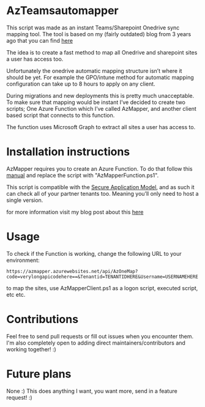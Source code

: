# AzTeamsautomapper

This script was made as an instant Teams/Sharepoint Onedrive sync mapping tool. The tool is based on my (fairly outdated) blog from 3 years ago that you can find [here](https://www.cyberdrain.com/automatically-mapping-sharepoint-sites-in-the-onedrive-for-business-client/)

The idea is to create a fast method to map all Onedrive and sharepoint sites a user has access too.

Unfortunately the onedrive automatic mapping structure isn’t where it should be yet. For example the GPO/intune method for automatic mapping configuration can take up to 8 hours to apply on any client.

During migrations and new deployments this is pretty much unacceptable. To make sure that mapping would be instant I’ve decided to create two scripts; One Azure Function which I’ve called AzMapper, and another client based script that connects to this function. 

The function uses Microsoft Graph to extract all sites a user has access to. 

# Installation instructions

AzMapper requires you to create an Azure Function. To do that follow this [manual](https://docs.microsoft.com/en-us/azure/azure-functions/functions-create-first-azure-function) and replace the script with "AzMapperFunction.ps1".

This script is compatible with the [Secure Application Model](https://www.cyberdrain.com/connect-to-exchange-online-automated-when-mfa-is-enabled-using-the-secureapp-model/), and as such it can check all of your partner tenants too. Meaning you’ll only need to host a single version.

for more information visit my blog post about this [here](https://www.cyberdrain.com/automating-with-powershell-teams-automapping/)
# Usage

To check if the Function is working, change the following URL to your environment:

    https://azmapper.azurewebsites.net/api/AzOneMap?code=verylongapicodehere==&Tenantid=TENANTIDHERE&Username=USERNAMEHERE

to map the sites, use AzMapperClient.ps1 as a logon script, executed script, etc etc.

# Contributions

Feel free to send pull requests or fill out issues when you encounter them. I'm also completely open to adding direct maintainers/contributors and working together! :)

# Future plans

None :) This does anything I want, you want more, send in a feature request! :)